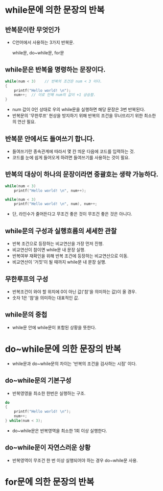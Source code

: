 # while문에 의한 문장의 반복
## 반복문이란 무엇인가
* C언어에서 사용하는 3가지 반복문.

    while문, do~while문, for문

## while문은 반복을 명령하는 문장이다.

```cpp
while(num < 3)    // 반복의 조건은 num < 3 이다.
{
    printf("Hello world! \n");
    num++;  // 이로 인해 num의 값이 +1 상승함.
}
```
* num 값이 0인 상태로 우의 while문을 실행하면 해당 문장은 3번 반복된다.
* 반복문의 '무한루프' 현상을 방지하기 위해 반복의 조건을 무너뜨리기 위한 최소한의 연산 필요.

## 반복문 안에서도 들여쓰기 합니다.
* 들여쓰기란 종속관계에 따라서 몇 칸 띄운 다음에 코드를 입력하는 것.
* 코드를 눈에 쉽게 들어오게 하려면 들여쓰기를 사용하는 것이 필요.

## 반복의 대상이 하나의 문장이라면 중괄호는 생략 가능하다.

```cpp
while(num < 3)
    printf("Hello world! \n", num++);
```

```cpp
while(num < 3)
    printf("Hello world! \n", num), num++;
```
* 단, 라인수가 줄어든다고 무조건 좋은 것이 무조건 좋은 것은 아니다.

## while문의 구성과 실행흐름의 세세한 관찰
* 반복 조건으로 등장하는 비교연산을 가장 먼저 진행.
* 비교연산이 참이면 while문 내 문장 실행.
* 반복여부 재확인을 위해 반복 조건에 등장하는 비교연산으로 이동.
* 비교연산이 '거짓'이 될 때까지 while문 내 문장 실행. 

## 무한루프의 구성
* 반복조건이 와야 할 위치에 0이 아닌 값('참'을 의미하는 값)이 올 경우.
* 숫자 1은 '참'을 의미하는 대표적인 값.

## while문의 중첩
* while문 안에 while문이 포함된 상황을 뜻한다.

# do~while문에 의한 문장의 반복
* while문과 do~while문의 차이는 '반복의 조건을 검사하는 시점' 이다.

## do~while문의 기본구성
* 반복영영을 최소한 한번은 실행하는 구조.

```cpp
do
{
    printf("Hello world! \n");
    num++;
} while(num < 3);
```

* do~while문은 반복영역을 최소한 1회 이상 실행한다.

## do~while문이 자연스러운 상황
* 반복영역이 무조건 한 번 이상 실행되어야 하는 경우 do~while문 사용.

# for문에 의한 문장의 반복
